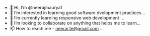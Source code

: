 - 👋 Hi, I’m @neerajmaurya1
- 👀 I’m interested in learning good software dvelopment practices...
- 🌱 I’m currently learning responsive web development ...
- 💞️ I’m looking to collaborate on anything that helps me to learn...
- 📫 How to reach me - neeraj.te@gmail.com ...

<!---
neerajmaurya1/neerajmaurya1 is a ✨ special ✨ repository because its `README.md` (this file) appears on your GitHub profile.
You can click the Preview link to take a look at your changes.
--->
